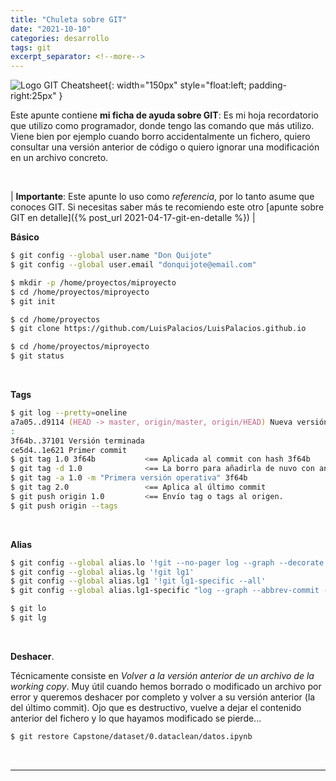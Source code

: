 ```yaml
---
title: "Chuleta sobre GIT"
date: "2021-10-10"
categories: desarrollo
tags: git
excerpt_separator: <!--more-->
---
```


![Logo GIT Cheatsheet](/assets/img/posts/logo-git-cheatsheet.svg){: width="150px" style="float:left; padding-right:25px" } 

Este apunte contiene **mi ficha de ayuda sobre GIT**: Es mi hoja recordatorio que utilizo como programador, donde tengo las comando que más utilizo. Viene bien por ejemplo cuando borro accidentalmente un fichero, quiero consultar una versión anterior de código o quiero ignorar una modificación en un archivo concreto.

<br clear="left"/>
<!--more-->

| **Importante**: Este apunte lo uso como *referencia*, por lo tanto asume que conoces GIT. Si necesitas saber más te recomiendo este otro [apunte sobre GIT en detalle]({% post_url 2021-04-17-git-en-detalle %}) |


**Básico**

```zsh
$ git config --global user.name "Don Quijote"
$ git config --global user.email "donquijote@email.com"

$ mkdir -p /home/proyectos/miproyecto
$ cd /home/proyectos/miproyecto
$ git init

$ cd /home/proyectos
$ git clone https://github.com/LuisPalacios/LuisPalacios.github.io

$ cd /home/proyectos/miproyecto
$ git status
```

<br/>

**Tags**

```zsh
$ git log --pretty=oneline
a7a05..d9114 (HEAD -> master, origin/master, origin/HEAD) Nueva versión
:
3f64b..37101 Versión terminada
ce5d4..1e621 Primer commit
$ git tag 1.0 3f64b           <== Aplicada al commit con hash 3f64b
$ git tag -d 1.0              <== La borro para añadirla de nuvo con anotación
$ git tag -a 1.0 -m "Primera versión operativa" 3f64b
$ git tag 2.0                 <== Aplica al último commit
$ git push origin 1.0         <== Envío tag o tags al origen.
$ git push origin --tags
```

<br/>

**Alias**

```zsh
$ git config --global alias.lo '!git --no-pager log --graph --decorate --pretty=oneline --abbrev-commit'
$ git config --global alias.lg '!git lg1'
$ git config --global alias.lg1 '!git lg1-specific --all'
$ git config --global alias.lg1-specific "log --graph --abbrev-commit --decorate --format=format:'%C(bold blue)%h%C(reset) - %C(bold green)(%ar)%C(reset) %s - %an %C(blue)%d%C(reset)'"
```

```zsh
$ git lo
$ git lg
```

<br/>

**Deshacer**.

Técnicamente consiste en *Volver a la versión anterior de un archivo de la working copy*. Muy útil cuando hemos borrado o  modificado un archivo por error y queremos deshacer por completo y volver a su versión anterior (la del último commit).  Ojo que es destructivo, vuelve a dejar el contenido anterior del fichero y lo que hayamos modificado se pierde... 

```zsh
$ git restore Capstone/dataset/0.dataclean/datos.ipynb
```

<br/>

---
